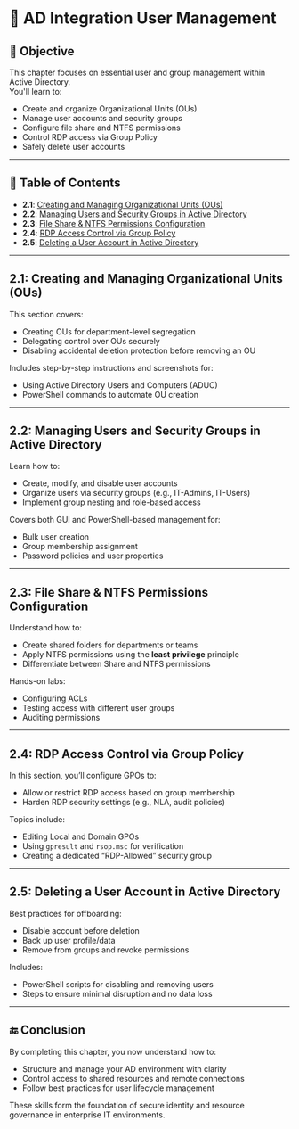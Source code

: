# 👥 AD Integration User Management

## 🎯 Objective  
This chapter focuses on essential user and group management within Active Directory.  
You'll learn to:
- Create and organize Organizational Units (OUs)
- Manage user accounts and security groups
- Configure file share and NTFS permissions
- Control RDP access via Group Policy
- Safely delete user accounts

---

## 📘 Table of Contents  
- **2.1**: [Creating and Managing Organizational Units (OUs)](https://github.com/AliChoukatli/CyberShield-Enterprise/blob/main/02_AD_Integration_User_Management/Documentation/01_Create_Delete_OUs.md)  
- **2.2**: [Managing Users and Security Groups in Active Directory](https://github.com/AliChoukatli/CyberShield-Enterprise/blob/main/02_AD_Integration_User_Management/Documentation/02_Manage_Users_Groups.md)
- **2.3**: [File Share & NTFS Permissions Configuration](https://github.com/AliChoukatli/CyberShield-Enterprise/blob/main/02_AD_Integration_User_Management/Documentation/03_File_Share_NTFS.md)
- **2.4**: [RDP Access Control via Group Policy](https://github.com/AliChoukatli/CyberShield-Enterprise/blob/main/02_AD_Integration_User_Management/Documentation/04_RDP_GPO.md)
- **2.5**: [Deleting a User Account in Active Directory](https://github.com/AliChoukatli/CyberShield-Enterprise/blob/main/02_AD_Integration_User_Management/Documentation/05_Delete_Users_Accounts.md)

---

## 2.1: Creating and Managing Organizational Units (OUs)  
This section covers:
- Creating OUs for department-level segregation
- Delegating control over OUs securely
- Disabling accidental deletion protection before removing an OU

Includes step-by-step instructions and screenshots for:
- Using Active Directory Users and Computers (ADUC)
- PowerShell commands to automate OU creation

---

## 2.2: Managing Users and Security Groups in Active Directory  
Learn how to:
- Create, modify, and disable user accounts
- Organize users via security groups (e.g., IT-Admins, IT-Users)
- Implement group nesting and role-based access

Covers both GUI and PowerShell-based management for:
- Bulk user creation
- Group membership assignment
- Password policies and user properties

---

## 2.3: File Share & NTFS Permissions Configuration  
Understand how to:
- Create shared folders for departments or teams
- Apply NTFS permissions using the **least privilege** principle
- Differentiate between Share and NTFS permissions

Hands-on labs:
- Configuring ACLs
- Testing access with different user groups
- Auditing permissions

---

## 2.4: RDP Access Control via Group Policy  
In this section, you’ll configure GPOs to:
- Allow or restrict RDP access based on group membership
- Harden RDP security settings (e.g., NLA, audit policies)

Topics include:
- Editing Local and Domain GPOs
- Using `gpresult` and `rsop.msc` for verification
- Creating a dedicated “RDP-Allowed” security group

---

## 2.5: Deleting a User Account in Active Directory  
Best practices for offboarding:
- Disable account before deletion
- Back up user profile/data
- Remove from groups and revoke permissions

Includes:
- PowerShell scripts for disabling and removing users
- Steps to ensure minimal disruption and no data loss

---

## 🔚 Conclusion  
By completing this chapter, you now understand how to:
- Structure and manage your AD environment with clarity
- Control access to shared resources and remote connections
- Follow best practices for user lifecycle management

These skills form the foundation of secure identity and resource governance in enterprise IT environments.

